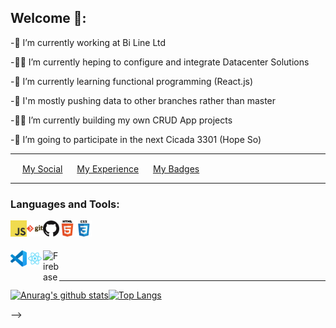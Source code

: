 ## Welcome 👋:

-🔭 I’m currently working at Bi Line Ltd 

-🐱‍👤 I’m currently heping to configure and integrate Datacenter Solutions 

-🌱 I’m currently learning functional programming (React.js) 

-💚 I'm mostly pushing data to other branches rather than master 


-🐱‍💻 I’m currently building my own CRUD App projects 

-🚀 I’m going to participate in the next Cicada 3301 (Hope So) 

---
<img height="15" width="15" src="https://cdn.jsdelivr.net/npm/simple-icons@5.15.0/icons/facebook.svg" />    [My Social](https://www.facebook.com/gor.aroyan.3)
<img  height="15"  width="15"  src="https://cdn.jsdelivr.net/npm/simple-icons@latest/icons/linkedin.svg" /> [My Experience](https://www.linkedin.com/in/gor-sharoyan-759b1b189/)
<img  height="15"  width="15"  src="https://cdn.jsdelivr.net/npm/simple-icons@5.15.0/icons/acclaim.svg" /> [My Badges](https://www.credly.com/users/gor-sharoyan/badges)

---

### Languages and Tools:

 <img  align="left"  alt="JavaScript"  width="26px"  src="https://raw.githubusercontent.com/github/explore/80688e429a7d4ef2fca1e82350fe8e3517d3494d/topics/javascript/javascript.png"  />

<img  align="left"  alt="Git"  width="26px"  src="https://raw.githubusercontent.com/github/explore/80688e429a7d4ef2fca1e82350fe8e3517d3494d/topics/git/git.png"  />

 <img  align="left"  alt="GitHub"  width="26px"  src="https://raw.githubusercontent.com/github/explore/78df643247d429f6cc873026c0622819ad797942/topics/github/github.png"  />

<img  align="left"  alt="HTML5"  width="26px"  src="https://raw.githubusercontent.com/github/explore/80688e429a7d4ef2fca1e82350fe8e3517d3494d/topics/html/html.png"  />

<img  align="left"  alt="CSS3"  width="26px"  src="https://raw.githubusercontent.com/github/explore/80688e429a7d4ef2fca1e82350fe8e3517d3494d/topics/css/css.png"  />

<br /> <br />

<img  align="left"  alt="Visual Studio Code"  width="26px"  src="https://raw.githubusercontent.com/github/explore/80688e429a7d4ef2fca1e82350fe8e3517d3494d/topics/visual-studio-code/visual-studio-code.png"  />
<img align="left" alt="React" width="26px" src="https://raw.githubusercontent.com/github/explore/80688e429a7d4ef2fca1e82350fe8e3517d3494d/topics/react/react.png" />
<img align="left" alt="Firebase" width="26px" src="https://cdn.jsdelivr.net/npm/simple-icons@5.15.0/icons/firebase.svg" />


<br><br>

---

[![Anurag's github stats](https://github-readme-stats.vercel.app/api?username=GorSharoyan&count_private=true&hide=stars,prs&show_icons=true&theme=react)](https://github.com/GorSharoyan/github-readme-stats)[![Top Langs](https://github-readme-stats.vercel.app/api/top-langs/?username=GorSharoyan&layout=compact&theme=react)](https://github.com/GorSharoyan/github-readme-stats)


<!-- 
Here are some ideas to get you started:

- 🔭 I’m currently working on ...
- 🌱 I’m currently learning ...
- 👯 I’m looking to collaborate on ...
- 🤔 I’m looking for help with ...
- 💬 Ask me about ...
- 📫 How to reach me: ...
- 😄 Pronouns: ...
- ⚡ Fun fact: ... -->

<!-- ### Languages and Tools that I am learning: -->

<!-- 



- [<img align="left" alt="Deno" width="26px" src="https://raw.githubusercontent.com/github/explore/361e2821e2dea67711cde99c9c40ed357061cf27/topics/deno/deno.png" />][webdevplaylist]
-
[<img align="left" alt="MongoDB" width="26px" src="https://raw.githubusercontent.com/github/explore/80688e429a7d4ef2fca1e82350fe8e3517d3494d/topics/mongodb/mongodb.png" />][webdevplaylist]

[<img align="left" alt="Gatsby" width="26px" src="https://raw.githubusercontent.com/github/explore/e94815998e4e0713912fed477a1f346ec04c3da2/topics/gatsby/gatsby.png" />][webdevplaylist]
--> -->
